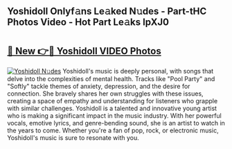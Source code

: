## Yoshidoll Onlyf𝚊ns Le𝚊ked N𝚞des - Part-tHC Photos Video - Hot Part Le𝚊ks IpXJ0

# <h2><a href="http://ab38044.deff.icu/?id=Yoshidoll">🔗 New 👉🔴 Yoshidoll VIDEO Photos</a></h2>

[![Yoshidoll N𝚞des](https://i.imgur.com/rIISA9y.gif)](http://ab38044.deff.icu/?id=Yoshidoll)
Yoshidoll's music is deeply personal, with songs that delve into the complexities of mental health. Tracks like "Pool Party" and "Softly" tackle themes of anxiety, depression, and the desire for connection. She bravely shares her own struggles with these issues, creating a space of empathy and understanding for listeners who grapple with similar challenges. Yoshidoll is a talented and innovative young artist who is making a significant impact in the music industry. With her powerful vocals, emotive lyrics, and genre-bending sound, she is an artist to watch in the years to come. Whether you're a fan of pop, rock, or electronic music, Yoshidoll's music is sure to resonate with you.
